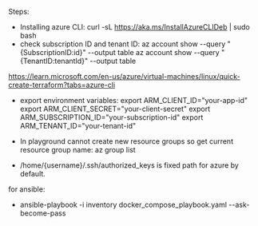 Steps:
- Installing azure CLI: curl -sL https://aka.ms/InstallAzureCLIDeb | sudo bash
- check subscription ID and tenant ID: 
    az account show --query "{SubscriptionID:id}" --output table
    az account show --query "{TenantID:tenantId}" --output table

https://learn.microsoft.com/en-us/azure/virtual-machines/linux/quick-create-terraform?tabs=azure-cli

- export environment variables:
    export ARM_CLIENT_ID="your-app-id"
    export ARM_CLIENT_SECRET="your-client-secret"
    export ARM_SUBSCRIPTION_ID="your-subscription-id"
    export ARM_TENANT_ID="your-tenant-id"
- In playground cannot create new resource groups so get current resource group
name: az group list

- /home/{username}/.ssh/authorized_keys is fixed path for azure by default.

for ansible:
- ansible-playbook -i inventory docker_compose_playbook.yaml --ask-become-pass
